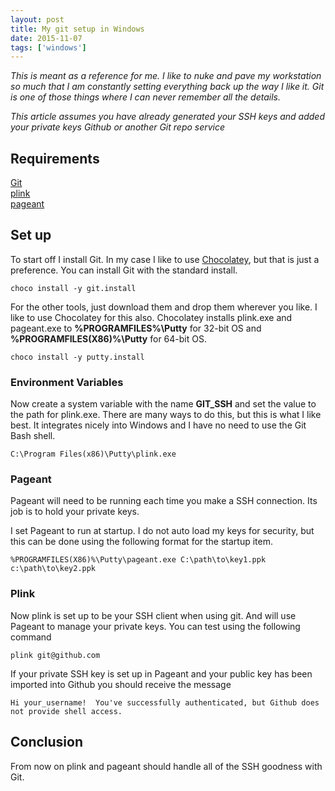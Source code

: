 ```yaml
---
layout: post
title: My git setup in Windows
date: 2015-11-07
tags: ['windows']
---
```


*This is meant as a reference for me.  I like to nuke and pave my workstation so much that I am constantly setting everything back up the way I like it.  Git is one of those things where I can never remember all the details.*

*This article assumes you have already generated your SSH keys and added your private keys Github or another Git repo service*

## Requirements
[Git](http://www.git-scm.com/)  
[plink](http://www.chiark.greenend.org.uk/~sgtatham/putty/download.html)  
[pageant](http://www.chiark.greenend.org.uk/~sgtatham/putty/download.html)  

## Set up
To start off I install Git.  In my case I like to use [Chocolatey](http://chocolatey.org), but that is just a preference.  You can install Git with the standard install.

``choco install -y git.install``

For the other tools, just download them and drop them wherever you like.  I like to use Chocolatey for this also.  Chocolatey installs plink.exe and pageant.exe to **%PROGRAMFILES%\Putty** for 32-bit OS and **%PROGRAMFILES(X86)%\Putty** for 64-bit OS.

``choco install -y putty.install``

### Environment Variables
Now create a system variable with the name **GIT_SSH** and set the value to the path for plink.exe.  There are many ways to do this, but this is what I like best. It integrates nicely into Windows and I have no need to use the Git Bash shell.

``C:\Program Files(x86)\Putty\plink.exe``

### Pageant
Pageant will need to be running each time you make a SSH connection.  Its job is to hold your private keys.

I set Pageant to run at startup.  I do not auto load my keys for security, but this can be done using the following format for the startup item.

``%PROGRAMFILES(X86)%\Putty\pageant.exe C:\path\to\key1.ppk c:\path\to\key2.ppk``

### Plink
Now plink is set up to be your SSH client when using git.  And will use Pageant to manage your private keys.  You can test using the following command

``plink git@github.com``

If your private SSH key is set up in Pageant and your public key has been imported into Github you should receive the message

``Hi your_username!  You've successfully authenticated, but Github does not provide shell access.``

## Conclusion
From now on plink and pageant should handle all of the SSH goodness with Git.
